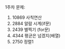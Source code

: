 1주차 문제:
  1. 10869 사칙연산
  2. 2884 알람 시계(if문)
  3. 2439 별찍기 (for문)
  4. 4344 평균은 넘겠지(배열)
  5. 2750 정렬1
